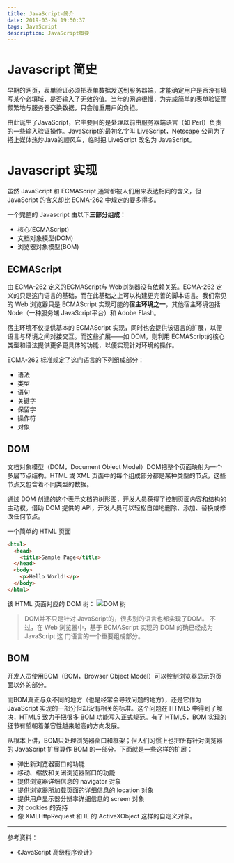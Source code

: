 ```yaml
---
title: JavaScript-简介
date: 2019-03-24 19:50:37
tags: JavaScript
description: JavaScript概要
---
```


# Javascript 简史

早期的网页，表单验证必须把表单数据发送到服务器端，才能确定用户是否没有填写某个必填域，是否输入了无效的值。当年的网速很慢，为完成简单的表单验证而频繁地与服务器交换数据，只会加重用户的负担。

由此诞生了JavaScript，它主要目的是处理以前由服务器端语言（如 Perl）负责的一些输入验证操作。JavaScript的最初名字叫 LiveScript，Netscape 公司为了搭上媒体热炒Java的顺风车，临时把 LiveScript 改名为 JavaScript。

# Javascript 实现

虽然 JavaScript 和 ECMAScript 通常都被人们用来表达相同的含义，但 JavaScript 的含义却比 ECMA-262 中规定的要多得多。

一个完整的 Javascript 由以下**三部分组成**：
- 核心(ECMAScript)
- 文档对象模型(DOM)
- 浏览器对象模型(BOM)

## ECMAScript

由 ECMA-262 定义的ECMAScript与 Web浏览器没有依赖关系。ECMA-262 定义的只是这门语言的基础，而在此基础之上可以构建更完善的脚本语言。我们常见的 Web 浏览器只是 ECMAScript 实现可能的**宿主环境之一**，其他宿主环境包括 Node（一种服务端 JavaScript平台）和 Adobe Flash。

宿主环境不仅提供基本的 ECMAScript 实现，同时也会提供该语言的扩展，以便语言与环境之间对接交互。而这些扩展——如 DOM，则利用 ECMAScript的核心类型和语法提供更多更具体的功能，以便实现针对环境的操作。

ECMA-262 标准规定了这门语言的下列组成部分：
- 语法 
- 类型 
- 语句 
- 关键字 
- 保留字 
- 操作符 
- 对象

## DOM

文档对象模型（DOM，Document Object Model）DOM把整个页面映射为一个多层节点结构。HTML 或 XML 页面中的每个组成部分都是某种类型的节点，这些节点又包含着不同类型的数据。

通过 DOM 创建的这个表示文档的树形图，开发人员获得了控制页面内容和结构的主动权。借助 DOM 提供的 API，开发人员可以轻松自如地删除、添加、替换或修改任何节点。

一个简单的 HTML 页面

```html
<html>
  <head>
    <title>Sample Page</title>
  </head>
  <body>
    <p>Hello World!</p>
  </body>
</html>
```

该 HTML 页面对应的 DOM 树：
![DOM 树](https://s2.ax1x.com/2019/02/16/krjmFI.jpg)

>DOM并不只是针对 JavaScript的，很多别的语言也都实现了DOM。
不过，在 Web 浏览器中，基于 ECMAScript 实现的 DOM 的确已经成为 JavaScript 这 门语言的一个重要组成部分。

## BOM

开发人员使用BOM（BOM，Browser Object Model）可以控制浏览器显示的页面以外的部分。

而BOM真正与众不同的地方（也是经常会导致问题的地方），还是它作为 JavaScript 实现的一部分但却没有相关的标准。这个问题在 HTML5 中得到了解决，HTML5 致力于把很多 BOM 功能写入正式规范。有了 HTML5，BOM 实现的细节有望朝着兼容性越来越高的方向发展。

从根本上讲，BOM只处理浏览器窗口和框架；但人们习惯上也把所有针对浏览器的 JavaScript 扩展算作 BOM 的一部分。下面就是一些这样的扩展： 
- 弹出新浏览器窗口的功能
- 移动、缩放和关闭浏览器窗口的功能
- 提供浏览器详细信息的 navigator 对象
- 提供浏览器所加载页面的详细信息的 location 对象
- 提供用户显示器分辨率详细信息的 screen 对象
- 对 cookies 的支持
- 像 XMLHttpRequest 和 IE 的 ActiveXObject 这样的自定义对象。

<hr/>

参考资料：
- 《JavaScript 高级程序设计》